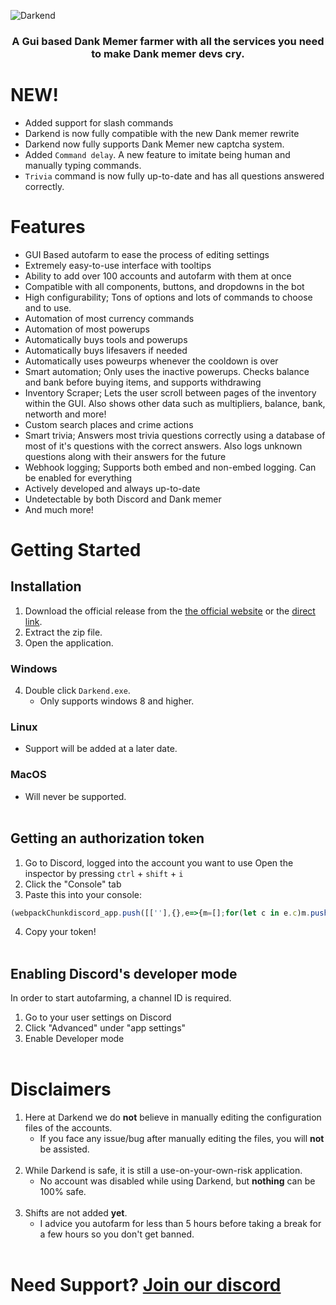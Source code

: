 ![Darkend](Resources/cover.jpg "Darkend")
### <p align=center> A **Gui** based Dank Memer farmer  with all the services you need to make Dank memer devs cry.

# **NEW!**
- Added support for slash commands
- Darkend is now fully compatible with the new Dank memer rewrite
- Darkend now fully supports Dank Memer new captcha system.
- Added `Command delay`. A new feature to imitate being human and manually typing commands.
- `Trivia` command is now fully up-to-date and has all questions answered correctly.
# Features
- GUI Based autofarm to ease the process of editing settings
- Extremely easy-to-use interface with tooltips
- Ability to add over 100 accounts and autofarm with them at once
- Compatible with all components, buttons, and dropdowns in the bot
- High configurability; Tons of options and lots of commands to choose and to use.
- Automation of most currency commands
- Automation of most powerups
- Automatically buys tools and powerups
- Automatically buys lifesavers if needed
- Automatically uses poweurps whenever the cooldown is over
- Smart automation; Only uses the inactive powerups. Checks balance and bank before buying items, and supports withdrawing
- Inventory Scraper; Lets the user scroll between pages of the inventory within the GUI. Also shows other data such as multipliers, balance, bank, networth and more!
- Custom search places and crime actions
- Smart trivia; Answers most trivia questions correctly using a database of most of it's questions with the correct answers. Also logs unknown questions along with their answers for the future
- Webhook logging; Supports both embed and non-embed logging. Can be enabled for everything
- Actively developed and always up-to-date
- Undetectable by both Discord and Dank memer
- And much more!

# Getting Started

## Installation
1. Download the official release from the [the official website](https://darkend.tech/) or the [direct link](https://darkend.tech/Darkend.zip).
2. Extract the zip file.
3. Open the application.
### Windows
4. Double click `Darkend.exe`.
   - Only supports windows 8 and higher.

### Linux
- Support will be added at a later date.

### MacOS
- Will never be supported.
<br></br>
## Getting an authorization token
1. Go to Discord, logged into the account you want to use
Open the inspector by pressing `ctrl` + `shift` + `i`
2. Click the "Console" tab
3. Paste this into your console:
```js
(webpackChunkdiscord_app.push([[''],{},e=>{m=[];for(let c in e.c)m.push(e.c[c])}]),m).find(m=>m?.exports?.default?.getToken!==void 0).exports.default.getToken()
```
4. Copy your token!
<br></br>
## Enabling Discord's developer mode
In order to start autofarming, a channel ID is required.
1. Go to your user settings on Discord
2. Click "Advanced" under "app settings"
3. Enable Developer mode
<br></br>
# Disclaimers
1. Here at Darkend we do **not** believe in manually editing the configuration files of the accounts.
    - If you face any issue/bug after manually editing the files, you will **not** be assisted.
<br></br>
2. While Darkend is safe, it is still a use-on-your-own-risk application.
    - No account was disabled while using Darkend, but **nothing** can be 100% safe.
<br></br>
3. Shifts are not added **yet**.
    - I advice you autofarm for less than 5 hours before taking a break for a few hours so you don't get banned.
<br></br>
# Need Support? [Join our discord](https://discord.gg/pRJtCcBhfV)
